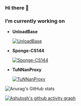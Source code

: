 ### Hi there 👋


### I’m currently working on 

- **UnloadBase** 

   [![UnloadBase](https://wakatime.com/badge/user/b86b9fb4-9b8e-44ab-b86f-7428453fc563/project/063c742d-9237-496b-92ca-885172564e02.svg)](https://wakatime.com/badge/user/b86b9fb4-9b8e-44ab-b86f-7428453fc563/project/063c742d-9237-496b-92ca-885172564e02)
- **Sponge-CS144** 

  [![Sponge-CS144](https://wakatime.com/badge/user/b86b9fb4-9b8e-44ab-b86f-7428453fc563/project/80bcd134-c964-4ecb-b78c-fdf56540dacc.svg)](https://wakatime.com/badge/user/b86b9fb4-9b8e-44ab-b86f-7428453fc563/project/80bcd134-c964-4ecb-b78c-fdf56540dacc)
- **TuNNanProxy**

   [![TuNNanProxy](https://wakatime.com/badge/user/b86b9fb4-9b8e-44ab-b86f-7428453fc563/project/018b28d9-bb73-4fd6-a0f1-03a5534b0a13.svg)](https://wakatime.com/badge/user/b86b9fb4-9b8e-44ab-b86f-7428453fc563/project/018b28d9-bb73-4fd6-a0f1-03a5534b0a13)

![Anurag's GitHub stats](https://github-readme-stats.vercel.app/api?username=TuNNan2003&count_private=true&theme=dracula)

[![Ashutosh's github activity graph](https://github-readme-activity-graph.vercel.app/graph?username=TuNNan2003&theme=dracula)](https://github.com/ashutosh00710/github-readme-activity-graph)

